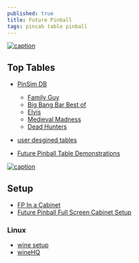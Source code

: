 ```yaml
---
published: true
title: Future Pinball
tags: pincab table pinball
---
```

[![caption](https://img.youtube.com/vi/5Pnsnq_4i3A/0.jpg)](https://www.youtube.com/watch?v=5Pnsnq_4i3A)

## Top Tables
- [PinSim DB](http://www.pinsimdb.org/)
	- [Family Guy](http://www.pinsimdb.org/pinball/table-841-family_guy)
    - [Big Bang Bar Best of](http://www.pinsimdb.org/pinball/table-1311-big_bang_bar)
    - [Elvis](http://www.pinsimdb.org/pinball/table-3888-elvis_1_1)
    - [Medieval Madness](http://www.pinsimdb.org/pinball/table-1956-medieval_madness_-_ultra_edition)
    - [Dead Hunters](http://www.pinsimdb.org/pinball/table-240-dead_hunters)

 - [user desgined tables](https://futurepinball.com/tables.html)
 - [Future Pinball Table Demonstrations](https://www.youtube.com/playlist?list=PLVPcnNFVa31ibwjY-AdUZ6yfeaHJeHGzt)

[![caption](https://img.youtube.com/vi/z6I7AcHA1NE/0.jpg)](https://www.youtube.com/watch?v=z6I7AcHA1NE)


## Setup
- [FP In a Cabinet](https://www.vpforums.org/index.php?showtopic=29547)
- [Future Pinball Full Screen Cabinet Setup](https://www.vpforums.org/index.php?showtopic=19911)

### Linux
- [wine setup](https://r3dux.org/2012/02/how-to-configure-future-pinball-to-play-in-linux-through-wine/)
- [wineHQ](https://appdb.winehq.org/objectManager.php?sClass=version&iId=22873)
